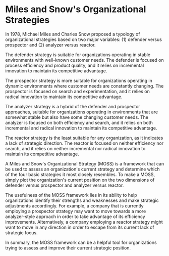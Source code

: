 # Miles and Snow's Organizational Strategies

In 1978, Michael Miles and Charles Snow proposed a typology of organizational strategies based on two major variables: (1) defender versus prospector and (2) analyzer versus reactor.

The defender strategy is suitable for organizations operating in stable environments with well-known customer needs. The defender is focused on process efficiency and product quality, and it relies on incremental innovation to maintain its competitive advantage.

The prospector strategy is more suitable for organizations operating in dynamic environments where customer needs are constantly changing. The prospector is focused on search and experimentation, and it relies on radical innovation to maintain its competitive advantage.

The analyzer strategy is a hybrid of the defender and prospector approaches, suitable for organizations operating in environments that are somewhat stable but also have some changing customer needs. The analyzer is focused on both efficiency and search, and it relies on both incremental and radical innovation to maintain its competitive advantage.

The reactor strategy is the least suitable for any organization, as it indicates a lack of strategic direction. The reactor is focused on neither efficiency nor search, and it relies on neither incremental nor radical innovation to maintain its competitive advantage.

A Miles and Snow's Organizational Strategy (MOSS) is a framework that can be used to assess an organization's current strategy and determine which of the four basic strategies it most closely resembles. To make a MOSS, simply plot the organization's current position on the two dimensions of defender versus prospector and analyzer versus reactor.

The usefulness of the MOSS framework lies in its ability to help organizations identify their strengths and weaknesses and make strategic adjustments accordingly. For example, a company that is currently employing a prospector strategy may want to move towards a more analyzer-style approach in order to take advantage of its efficiency improvements. Alternatively, a company employing a reactor strategy might want to move in any direction in order to escape from its current lack of strategic focus.

In summary, the MOSS framework can be a helpful tool for organizations trying to assess and improve their current strategic position.
